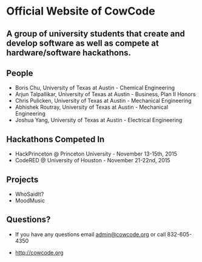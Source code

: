 # Official Website of CowCode

## A group of university students that create and develop software as well as compete at hardware/software hackathons.

## People

- Boris Chu, University of Texas at Austin - Chemical Engineering
- Arjun Talpallikar, University of Texas at Austin - Business, Plan II Honors
- Chris Pulicken, University of Texas at Austin - Mechanical Engineering
- Abhishek Routray, University of Texas at Austin - Mechanical Engineering
- Joshua Yang, University of Texas at Austin - Electrical Engineering

## Hackathons Competed In 

- HackPrinceton @ Princeton University - November 13-15th, 2015
- CodeRED @ University of Houston - November 21-22nd, 2015

## Projects 

- WhoSaidIt?
- MoodMusic

## Questions?

- If you have any questions email admin@cowcode.org or call 832-605-4350

- http://cowcode.org
